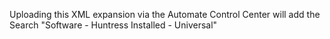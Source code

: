 Uploading this XML expansion via the Automate Control Center will add the Search "Software - Huntress Installed - Universal"
